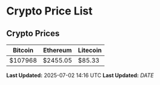 # Crypto Price List

## Crypto Prices
| Bitcoin | Ethereum | Litecoin |
| ------- | -------- | -------- |
| $107968 | $2455.05 | $85.33 |
**Last Updated:** 2025-07-02 14:16 UTC
**Last Updated:** $DATE$
